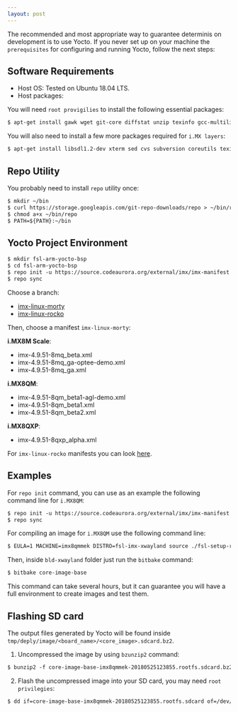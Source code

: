 ```yaml
---
layout: post
---
```


The recommended and most appropriate way to guarantee determinis on development is to use Yocto. If you never set up on your machine the `prerequisites` for configuring and running Yocto, follow the next steps:

## **Software Requirements**

- Host OS: Tested on Ubuntu 18.04 LTS.
- Host packages:

You will need `root provigilies` to install the following essential packages:

```markdown
$ apt-get install gawk wget git-core diffstat unzip texinfo gcc-multilib build-essential chrpath socat libsdl1.2-dev
```
You will also need to install a few more packages required for `i.MX layers`:

```markdown
$ apt-get install libsdl1.2-dev xterm sed cvs subversion coreutils texi2html docbook-utils python-pysqlite2 help2man gcc g++ make desktop-file-utils libgl1-mesa-dev libglu1-mesa-dev mercurial autoconf automake groff curl lzop asciidoc u-boot-tools
```

## **Repo Utility**

You probably need to install `repo` utility once:

```markdown
$ mkdir ~/bin
$ curl https://storage.googleapis.com/git-repo-downloads/repo > ~/bin/repo
$ chmod a+x ~/bin/repo
$ PATH=${PATH}:~/bin
```
## Yocto Project Environment

```markdown
$ mkdir fsl-arm-yocto-bsp
$ cd fsl-arm-yocto-bsp
$ repo init -u https://source.codeaurora.org/external/imx/imx-manifest -b <branch> -m <manifest>
$ repo sync
```
Choose a branch:

- [imx-linux-morty](https://source.codeaurora.org/external/imx/imx-manifest/tree/?h=imx-linux-morty)
- [imx-linux-rocko](https://source.codeaurora.org/external/imx/imx-manifest/tree/?h=imx-linux-rocko)

Then, choose a manifest `imx-linux-morty`:

**i.MX8M Scale**:

- imx-4.9.51-8mq_beta.xml
- imx-4.9.51-8mq_ga-optee-demo.xml
- imx-4.9.51-8mq_ga.xml

**i.MX8QM**:

- imx-4.9.51-8qm_beta1-agl-demo.xml
- imx-4.9.51-8qm_beta1.xml
- imx-4.9.51-8qm_beta2.xml

**i.MX8QXP**:

- imx-4.9.51-8qxp_alpha.xml

For `imx-linux-rocko` manifests you can look [here](https://source.codeaurora.org/external/imx/imx-manifest/tree/?h=imx-linux-rocko).

## Examples

For `repo init` command, you can use as an example the following command line for `i.MX8QM`:

```markdown
$ repo init -u https://source.codeaurora.org/external/imx/imx-manifest -b imx-linux-morty -m imx-4.9.51-8qm_beta2.xml
$ repo sync
```

For compiling an image for `i.MX8QM` use the following command line:

```markdown
$ EULA=1 MACHINE=imx8qmmek DISTRO=fsl-imx-xwayland source ./fsl-setup-release.sh -b bld-xwayland
```
Then, inside `bld-xwayland` folder just run the `bitbake` command:

```markdown
$ bitbake core-image-base
```
This command can take several hours, but it can guarantee you will have a full environment to create images and test them. 

## Flashing SD card

The output files generated by Yocto will be found inside `tmp/deply/image/<board_name>/<core_image>.sdcard.bz2`.

1. Uncompressed the image by using `bzunzip2` command:

```markdown
$ bunzip2 -f core-image-base-imx8qmmek-20180525123855.rootfs.sdcard.bz2
```

2. Flash the uncompressed image into your SD card, you may need `root privilegies`:

```markdown
$ dd if=core-image-base-imx8qmmek-20180525123855.rootfs.sdcard of=/dev/sd<x> status=progress && sync
```


